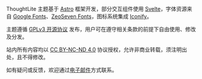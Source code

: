 ThoughtLite 主题基于 [Astro](https://astro.build/) 框架开发，部分交互组件使用 [Svelte](https://svelte.dev/)，字体资源来自 [Google Fonts](https://fonts.google.com/)、[ZeoSeven Fonts](https://fonts.zeoseven.com/)，图标系统集成 [Iconify](https://iconify.design/)。

主题遵循 [GPLv3 开源协议](https://www.gnu.org/licenses/gpl-3.0.html) 发布，用户可在遵守相关条款的前提下自由使用、修改及分发。

站内所有内容均以 [CC BY-NC-ND 4.0](https://creativecommons.org/licenses/by-nc-nd/4.0/deed.en) 协议授权，允许非商业转载，须注明出处，且不得修改。

如有疑问或反馈，欢迎通过[电子邮件](mailto:hi@ttio.cc)方式联系。
